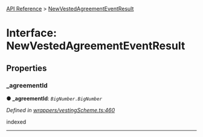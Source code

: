 [API Reference](../README.md) > [NewVestedAgreementEventResult](../interfaces/NewVestedAgreementEventResult.md)



# Interface: NewVestedAgreementEventResult


## Properties
<a id="_agreementId"></a>

###  _agreementId

**●  _agreementId**:  *`BigNumber.BigNumber`* 

*Defined in [wrappers/vestingScheme.ts:460](https://github.com/daostack/arc.js/blob/f343aa24/lib/wrappers/vestingScheme.ts#L460)*



indexed




___


